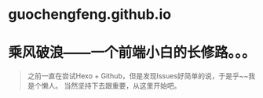 # guochengfeng.github.io
# 乘风破浪——一个前端小白的长修路。。。
> 之前一直在尝试Hexo + Github，但是发现Issues好简单的说，于是乎~~我是个懒人。
> 当然坚持下去跟重要，从这里开始吧。
